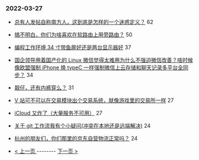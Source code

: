 ### 2022-03-27 
- [总有人发帖自称南方人，这到底是怎样的一个迷惑定义？](https://www.v2ex.com/t/843092) 62
- [搞不明白，你们为啥喜欢在软路由上用旁路由？](https://www.v2ex.com/t/843160) 50
- [编程工作环境,34 寸带鱼屏好还是两台显示器好](https://www.v2ex.com/t/843139) 37
- [国企领导用着国产化的 Linux 微信觉得太难用为什么不强迫微信改善？啥时候像欧盟强制 iPhone 换 typeC 一样强制微信上云存储和聊天记录多平台全同步？](https://www.v2ex.com/t/843130) 34
- [靓仔，还有内裤穿么？](https://www.v2ex.com/t/843163) 31
- [V 站可不可以在交易模块出个交易系统，就像游戏里的交易所一样](https://www.v2ex.com/t/843131) 27
- [iCloud 又炸了（大量服务不可用）](https://www.v2ex.com/t/843154) 27
- [关于 git 工作流我有个小疑问(冲突在本地还是远端解决)](https://www.v2ex.com/t/843165) 24
- [杭州的朋友们，你们那里的京东自营物流正常吗？](https://www.v2ex.com/t/843181) 24 

- [ < 上一页 ](https://github.com/able8/v2ex-hot-record/blob/master/2022-03-26.md) -------- [ 下一页 > ](https://github.com/able8/v2ex-hot-record/blob/master/2022-03-28.md)